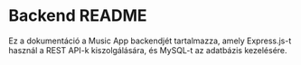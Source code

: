 # Backend README

Ez a dokumentáció a Music App backendjét tartalmazza, amely Express.js-t használ a REST API-k kiszolgálására, és MySQL-t az adatbázis kezelésére.
